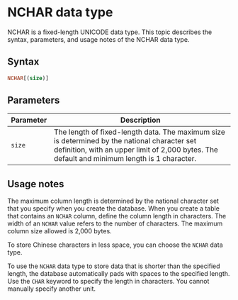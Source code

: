 # NCHAR data type

NCHAR is a fixed-length UNICODE data type. This topic describes the syntax, parameters, and usage notes of the NCHAR data type.

## Syntax

```sql
NCHAR[(size)]
```

## Parameters

| Parameter | Description |
|--------|----------------------------------------------------------------------------------|
| `size` | The length of fixed-length data. The maximum size is determined by the national character set definition, with an upper limit of 2,000 bytes.  The default and minimum length is 1 character.  |

## Usage notes

The maximum column length is determined by the national character set that you specify when you create the database. When you create a table that contains an `NCHAR` column, define the column length in characters. The width of an `NCHAR` value refers to the number of characters. The maximum column size allowed is 2,000 bytes.

To store Chinese characters in less space, you can choose the `NCHAR` data type.

To use the `NCHAR` data type to store data that is shorter than the specified length, the database automatically pads with spaces to the specified length. Use the `CHAR` keyword to specify the length in characters. You cannot manually specify another unit.
